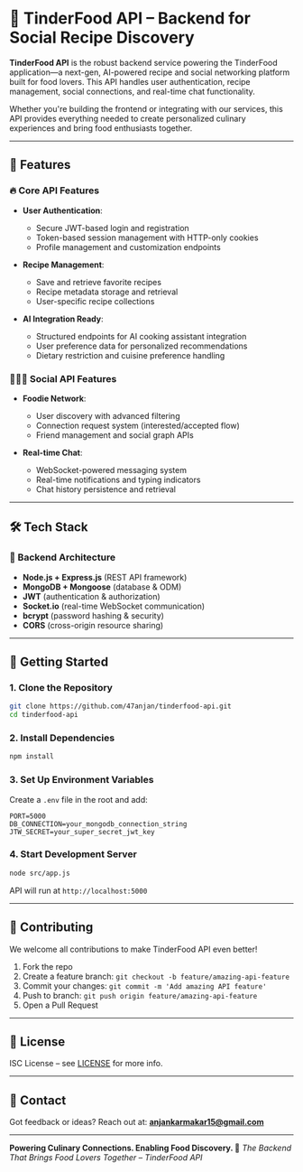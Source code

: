 # 🍔 TinderFood API – Backend for Social Recipe Discovery

**TinderFood API** is the robust backend service powering the TinderFood application—a next-gen, AI-powered recipe and social networking platform built for food lovers. This API handles user authentication, recipe management, social connections, and real-time chat functionality.

Whether you're building the frontend or integrating with our services, this API provides everything needed to create personalized culinary experiences and bring food enthusiasts together.

---

## 🌟 Features

### 🔥 Core API Features

- **User Authentication**:

  - Secure JWT-based login and registration
  - Token-based session management with HTTP-only cookies
  - Profile management and customization endpoints

- **Recipe Management**:

  - Save and retrieve favorite recipes
  - Recipe metadata storage and retrieval
  - User-specific recipe collections

- **AI Integration Ready**:
  - Structured endpoints for AI cooking assistant integration
  - User preference data for personalized recommendations
  - Dietary restriction and cuisine preference handling

### 🧑‍🤝‍🧑 Social API Features

- **Foodie Network**:

  - User discovery with advanced filtering
  - Connection request system (interested/accepted flow)
  - Friend management and social graph APIs

- **Real-time Chat**:
  - WebSocket-powered messaging system
  - Real-time notifications and typing indicators
  - Chat history persistence and retrieval

---

## 🛠️ Tech Stack

### 🔧 Backend Architecture

- **Node.js + Express.js** (REST API framework)
- **MongoDB + Mongoose** (database & ODM)
- **JWT** (authentication & authorization)
- **Socket.io** (real-time WebSocket communication)
- **bcrypt** (password hashing & security)
- **CORS** (cross-origin resource sharing)

---

## 🚀 Getting Started

### 1. Clone the Repository

```bash
git clone https://github.com/47anjan/tinderfood-api.git
cd tinderfood-api
```

### 2. Install Dependencies

```bash
npm install
```

### 3. Set Up Environment Variables

Create a `.env` file in the root and add:

```env
PORT=5000
DB_CONNECTION=your_mongodb_connection_string
JTW_SECRET=your_super_secret_jwt_key
```

### 4. Start Development Server

```bash
node src/app.js
```

API will run at `http://localhost:5000`

---

## 🤝 Contributing

We welcome all contributions to make TinderFood API even better!

1. Fork the repo
2. Create a feature branch: `git checkout -b feature/amazing-api-feature`
3. Commit your changes: `git commit -m 'Add amazing API feature'`
4. Push to branch: `git push origin feature/amazing-api-feature`
5. Open a Pull Request

---

## 📄 License

ISC License – see [LICENSE](LICENSE) for more info.

---

## 📧 Contact

Got feedback or ideas? Reach out at:
**[anjankarmakar15@gmail.com](mailto:anjankarmakar15@gmail.com)**

---

**Powering Culinary Connections. Enabling Food Discovery. 🍜**
_The Backend That Brings Food Lovers Together – TinderFood API_
